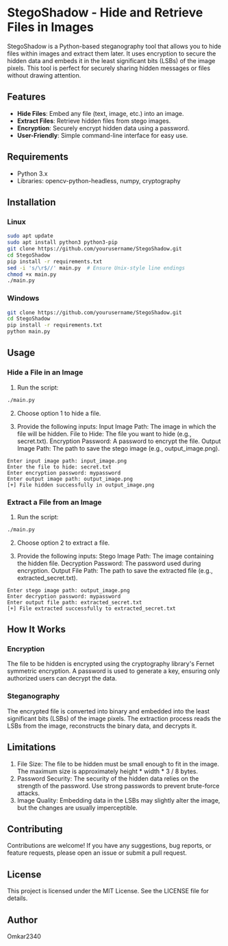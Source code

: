 # StegoShadow - Hide and Retrieve Files in Images

StegoShadow is a Python-based steganography tool that allows you to hide files within images and extract them later. It uses encryption to secure the hidden data and embeds it in the least significant bits (LSBs) of the image pixels. This tool is perfect for securely sharing hidden messages or files without drawing attention.

## Features
- **Hide Files**: Embed any file (text, image, etc.) into an image.
- **Extract Files**: Retrieve hidden files from stego images.
- **Encryption**: Securely encrypt hidden data using a password.
- **User-Friendly**: Simple command-line interface for easy use.

## Requirements
- Python 3.x
- Libraries: opencv-python-headless, numpy, cryptography

## Installation
### Linux
```bash
sudo apt update
sudo apt install python3 python3-pip
git clone https://github.com/yourusername/StegoShadow.git
cd StegoShadow
pip install -r requirements.txt
sed -i 's/\r$//' main.py  # Ensure Unix-style line endings
chmod +x main.py
./main.py
```

### Windows
```bash
git clone https://github.com/yourusername/StegoShadow.git
cd StegoShadow
pip install -r requirements.txt
python main.py
```
## Usage

### Hide a File in an Image
1. Run the script:
```bash
./main.py
```
2. Choose option 1 to hide a file.

3. Provide the following inputs:
Input Image Path: The image in which the file will be hidden.
File to Hide: The file you want to hide (e.g., secret.txt).
Encryption Password: A password to encrypt the file.
Output Image Path: The path to save the stego image (e.g., output_image.png).

```Example
Enter input image path: input_image.png
Enter the file to hide: secret.txt
Enter encryption password: mypassword
Enter output image path: output_image.png
[+] File hidden successfully in output_image.png
```
### Extract a File from an Image
1. Run the script:
```bash
./main.py
```
2. Choose option 2 to extract a file.

3. Provide the following inputs:
Stego Image Path: The image containing the hidden file.
Decryption Password: The password used during encryption.
Output File Path: The path to save the extracted file (e.g., extracted_secret.txt).

```Example
Enter stego image path: output_image.png
Enter decryption password: mypassword
Enter output file path: extracted_secret.txt
[+] File extracted successfully to extracted_secret.txt
```

## How It Works
### Encryption
The file to be hidden is encrypted using the cryptography library's Fernet symmetric encryption. A password is used to generate a key, ensuring only authorized users can decrypt the data.

### Steganography
The encrypted file is converted into binary and embedded into the least significant bits (LSBs) of the image pixels. The extraction process reads the LSBs from the image, reconstructs the binary data, and decrypts it.

## Limitations
1. File Size: The file to be hidden must be small enough to fit in the image. The maximum size is approximately height * width * 3 / 8 bytes.
2. Password Security: The security of the hidden data relies on the strength of the password. Use strong passwords to prevent brute-force attacks.
3. Image Quality: Embedding data in the LSBs may slightly alter the image, but the changes are usually imperceptible.

## Contributing
Contributions are welcome! If you have any suggestions, bug reports, or feature requests, please open an issue or submit a pull request.

## License
This project is licensed under the MIT License. See the LICENSE file for details.

## Author
Omkar2340
